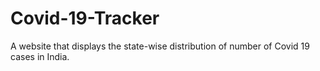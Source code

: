 # Covid-19-Tracker
A website that displays the state-wise distribution of number of Covid 19 cases in India.

